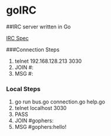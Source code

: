 # goIRC

##IRC server written in Go


[IRC Spec](https://tools.ietf.org/html/rfc1459)

###Connection Steps
 1. telnet 192.168.128.213 3030
 1. JOIN #<Channel Name>:<User Name>
 1. MSG #<Channel Name>:<Message> 

### Local Steps
 1. go run bus.go connection.go help.go
 2. telnet localhost 3030
 3. PASS <your nick>
 4. JOIN #gophers:
 5. MSG #gophers:hello!